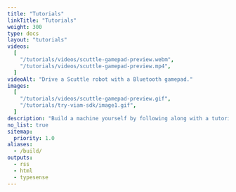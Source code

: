 ```yaml
---
title: "Tutorials"
linkTitle: "Tutorials"
weight: 300
type: docs
layout: "tutorials"
videos:
  [
    "/tutorials/videos/scuttle-gamepad-preview.webm",
    "/tutorials/videos/scuttle-gamepad-preview.mp4",
  ]
videoAlt: "Drive a Scuttle robot with a Bluetooth gamepad."
images:
  [
    "/tutorials/videos/scuttle-gamepad-preview.gif",
    "/tutorials/try-viam-sdk/image1.gif",
  ]
description: "Build a machine yourself by following along with a tutorial."
no_list: true
sitemap:
  priority: 1.0
aliases:
  - /build/
outputs:
  - rss
  - html
  - typesense
---
```

